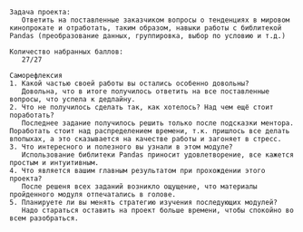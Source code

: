     Задача проекта:
       Ответить на поставленные заказчиком вопросы о тенденциях в мировом кинопрокате и отработать, таким образом, навыки работы с библитекой Pandas (преобразование данных, группировка, выбор по условию и т.д.)
    
    Количество набранных баллов:
       27/27

    Саморефлексия
    1. Какой частью своей работы вы остались особенно довольны?
       Довольна, что в итоге получилось ответить на все поставленные вопросы, что успела к дедлайну.
    2. Что не получилось сделать так, как хотелось? Над чем ещё стоит поработать?
       Последнее задание получилось решить только после подсказки ментора. Поработать стоит над распределением времени, т.к. пришлось все делать впопыхах, а это сказывается на качестве работы и загоняет в стресс.
    3. Что интересного и полезного вы узнали в этом модуле?
       Использование библитеки Pandas приносит удовлетворение, все кажется простым и интуитивным.
    4. Что является вашим главным результатом при прохождении этого проекта?
       После решеня всех заданий возникло ощущение, что материалы пройденного модуля отпечатались в голове.
    5. Планируете ли вы менять стратегию изучения последующих модулей?
       Надо стараться оставить на проект больше времени, чтобы спокойно во всем разобраться.

  
